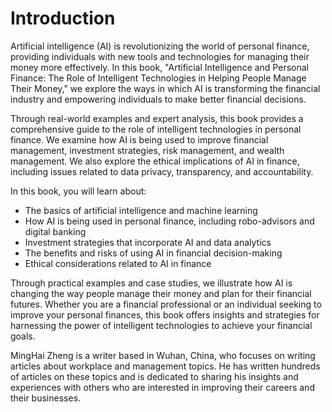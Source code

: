 # Introduction

Artificial intelligence (AI) is revolutionizing the world of personal finance, providing individuals with new tools and technologies for managing their money more effectively. In this book, "Artificial Intelligence and Personal Finance: The Role of Intelligent Technologies in Helping People Manage Their Money," we explore the ways in which AI is transforming the financial industry and empowering individuals to make better financial decisions.

Through real-world examples and expert analysis, this book provides a comprehensive guide to the role of intelligent technologies in personal finance. We examine how AI is being used to improve financial management, investment strategies, risk management, and wealth management. We also explore the ethical implications of AI in finance, including issues related to data privacy, transparency, and accountability.

In this book, you will learn about:

* The basics of artificial intelligence and machine learning
* How AI is being used in personal finance, including robo-advisors and digital banking
* Investment strategies that incorporate AI and data analytics
* The benefits and risks of using AI in financial decision-making
* Ethical considerations related to AI in finance

Through practical examples and case studies, we illustrate how AI is changing the way people manage their money and plan for their financial futures. Whether you are a financial professional or an individual seeking to improve your personal finances, this book offers insights and strategies for harnessing the power of intelligent technologies to achieve your financial goals.

MingHai Zheng is a writer based in Wuhan, China, who focuses on writing articles about workplace and management topics. He has written hundreds of articles on these topics and is dedicated to sharing his insights and experiences with others who are interested in improving their careers and their businesses.
